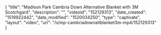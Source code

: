 {
    "title": "Madison Park Cambria Down Alternative Blanket with 3M Scotchgard",
    "description": "",
    "videoid": "152129313",
    "date_created": "1519922442",
    "date_modified": "1520034250",
    "type": "captivate",
    "layout": "video",
    "url": "\/v\/mp-cambriadownaltblanket3m-mp4\/152129313"
}